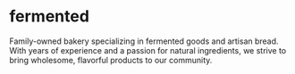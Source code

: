 # fermented
Family-owned bakery specializing in fermented goods and artisan bread. With years of experience and a passion for natural ingredients, we strive to bring wholesome, flavorful products to our community.
